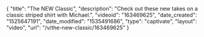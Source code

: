 {
    "title": "The NEW Classic",
    "description": "Check out these new takes on a classic striped shirt with Michael.",
    "videoid": "163469625",
    "date_created": "1525647191",
    "date_modified": "1535491686",
    "type": "captivate",
    "layout": "video",
    "url": "\/v\/the-new-classic\/163469625"
}